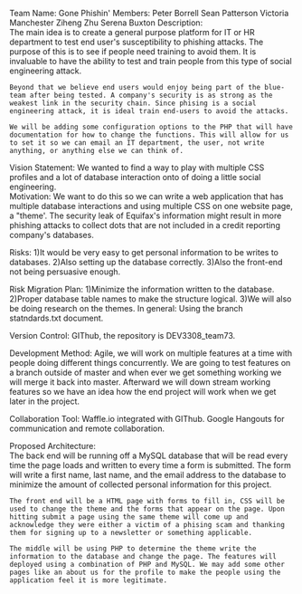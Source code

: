 Team Name:				Gone Phishin'
Members:				Peter Borrell
					Sean Patterson
					Victoria Manchester
					Ziheng Zhu
					Serena Buxton
Description:	
	The main idea is to create a general purpose platform for IT or HR department to test end user's susceptibility to phishing attacks. The purpose of this is to see if people need training to avoid them. It is invaluable to have the ability to test and train people from this type of social engineering attack.
					
	Beyond that we believe end users would enjoy being part of the blue-team after being tested. A company's security is as strong as the weakest link in the security chain. Since phising is a social engineering attack, it is ideal train end-users to avoid the attacks.

	We will be adding some configuration options to the PHP that will have documentation for how to change the functions. This will allow for us to set it so we can email an IT department, the user, not write anything, or anything else we can think of.

Vision Statement:
	We wanted to find a way to play with multiple CSS profiles and a lot of database interaction onto of doing a little social engineering.					
Motivation:	
	We want to do this so we can write a web application that has multiple database interactions and using multiple CSS on one website page, a "theme'. The security leak of Equifax's information might result in more phishing attacks to collect dots that are not included in a credit reporting company's databases.

Risks:
	1)It would be very easy to get personal information to be writes to databases. 
	2)Also setting up the database correctly. 
	3)Also the front-end not being persuasive enough.

Risk Migration Plan:
	1)Minimize the information written to the database.
	2)Proper database table names to make the structure logical. 
	3)We will also be doing research on the themes. 
	In general: Using the branch statndards.txt document.

Version Control:
	GIThub, the repository is DEV3308_team73.

Development Method:
	Agile, we will work on multiple features at a time with people doing different things concurrently. We are going to test features on a branch outside of master and when ever we get something working we will merge it back into master. Afterward we will down stream working features so we have an idea how the end project will work when we get later in the project. 

Collaboration Tool:
	Waffle.io integrated with GIThub. Google Hangouts for communication and remote collaboration.

Proposed Architecture:	
	The back end will be running off a MySQL database that will be read every time the page loads and written to every time a form is submitted. The form will write a first name, last name, and the email address to the database to minimize the amount of collected personal information for this project.
					
	The front end will be a HTML page with forms to fill in, CSS will be used to change the theme and the forms that appear on the page. Upon hitting submit a page using the same theme will come up and acknowledge they were either a victim of a phising scam and thanking them for signing up to a newsletter or something applicable.

	The middle will be using PHP to determine the theme write the information to the database and change the page. The features will deployed using a combination of PHP and MySQL. We may add some other pages like an about us for the profile to make the people using the application feel it is more legitimate. 
